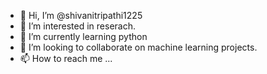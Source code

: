 - 👋 Hi, I’m @shivanitripathi1225
- 👀 I’m interested in reserach.
- 🌱 I’m currently learning python
- 💞️ I’m looking to collaborate on machine learning projects.
- 📫 How to reach me ...

<!---
shivanitripathi1225/shivanitripathi1225 is a ✨ special ✨ repository because its `README.md` (this file) appears on your GitHub profile.
You can click the Preview link to take a look at your changes.
--->
